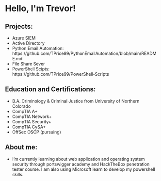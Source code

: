 <h1>Hello, I'm Trevor!</h1>

<h2>Projects:</h2>
<ul>
 <li>Azure SIEM</li> 
 <li>Active Directory</li> 
 <li>Python Email Automation:</li> https://github.com/TPrice99/PythonEmailAutomation/blob/main/README.md
 <li>File Share Sever</li>
 <li>PowerShell Scipts:</li> https://github.com/TPrice99/PowerShell-Scripts
</ul>

<h2>Education and Certifications:</h2>
<ul>
  <li>B.A. Criminology & Criminal Justice from University of Northern Colorado</li>
  <li>CompTIA A+</li>
  <li>CompTIA Network+</li>
  <li>CompTIA Security+</li>
  <li>CompTIA CySA+</li>
  <li>OffSec OSCP (pursuing)</li>
</ul>

<h2>About me:</h2>
<ul>
  <li>I’m currently learning about web application and operating system security through portswigger academy and HackTheBox penetration tester course. I am also using Microsoft learn to develop my powershell skills.</li>
</ul>
